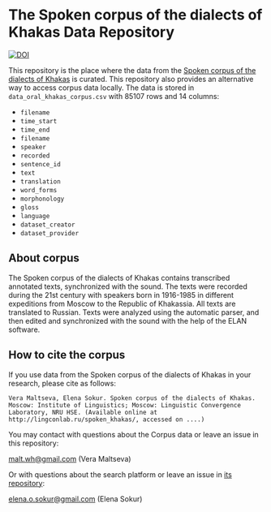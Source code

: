 # The Spoken corpus of the dialects of Khakas Data Repository

[![DOI](https://zenodo.org/badge/DOI/10.5281/zenodo.7001480.svg)](https://doi.org/10.5281/zenodo.7001480)

This repository is the place where the data from the [Spoken corpus of the dialects of Khakas](http://lingconlab.ru/spoken_khakas/) is curated. This repository also provides an alternative way to access corpus data locally. The data is stored in `data_oral_khakas_corpus.csv` with 85107 rows and 14 columns:

* `filename`
* `time_start`
* `time_end`
* `filename`
* `speaker`
* `recorded`
* `sentence_id`
* `text`
* `translation`
* `word_forms`
* `morphonology`
* `gloss`
* `language`
* `dataset_creator`
* `dataset_provider`

## About corpus

The Spoken corpus of the dialects of Khakas contains transcribed annotated texts, synchronized with the sound. The texts were recorded during the 21st century with speakers born in 1916-1985 in different expeditions from Moscow to the Republic of Khakassia. All texts are translated to Russian. Texts were analyzed using the automatic parser, and then edited and synchronized with the sound with the help of the ELAN software.

## How to cite the corpus

If you use data from the Spoken corpus of the dialects of Khakas in your research, please cite as follows:

```
Vera Maltseva, Elena Sokur. Spoken corpus of the dialects of Khakas. Moscow: Institute of Linguistics; Moscow: Linguistic Convergence Laboratory, NRU HSE. (Available online at http://lingconlab.ru/spoken_khakas/, accessed on ....)
```

You may contact with questions about the Corpus data or leave an issue in this repository:

malt.wh@gmail.com (Vera Maltseva)

Or with questions about the search platform or leave an issue in [its repository](https://github.com/LingConLab/Khakas_corpus):

elena.o.sokur@gmail.com (Elena Sokur)